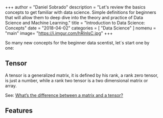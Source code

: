 +++
author = "Daniel Sobrado"
description = "Let's review the basics concepts to get familiar with data science. Simple definitions for beginners that will allow them to deep dive into the theory and practice of Data Science and Machine Learning."
title = "Introduction to Data Science: Concepts"
date = "2018-04-02"
categories = [
    "Data Science"
]
nomenu = "main"
image= "https://i.imgur.com/hRInlsC.jpg"
+++

So many new concepts for the beginner data scentist, let´s start one by one:

## Tensor

A tensor is a generalized matrix, it is defined by his rank, a rank zero tensor, is just a number, while a rank two tensor is a two dimensional matrix or array.

See: [What’s the difference between a matrix and a tensor?](https://medium.com/@quantumsteinke/whats-the-difference-between-a-matrix-and-a-tensor-4505fbdc576c)

## Features
